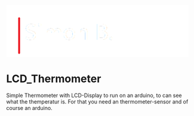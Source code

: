 ![Name-Logo](name-logo.png)

# LCD_Thermometer
Simple Thermometer with LCD-Display to run on an arduino, to can see what the themperatur is. 
For that you need an thermometer-sensor and of course an arduino.
